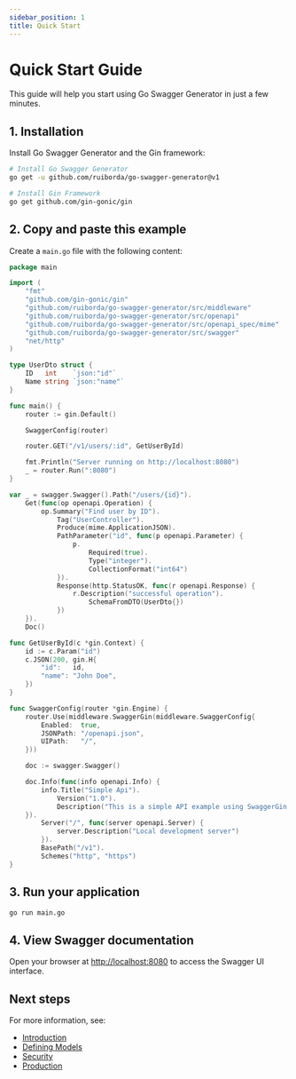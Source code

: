 ```yaml
---
sidebar_position: 1
title: Quick Start
---
```


# Quick Start Guide

This guide will help you start using Go Swagger Generator in just a few minutes.

## 1. Installation

Install Go Swagger Generator and the Gin framework:

```bash
# Install Go Swagger Generator
go get -u github.com/ruiborda/go-swagger-generator@v1

# Install Gin Framework
go get github.com/gin-gonic/gin
```

## 2. Copy and paste this example

Create a `main.go` file with the following content:

```go
package main

import (
    "fmt"
    "github.com/gin-gonic/gin"
    "github.com/ruiborda/go-swagger-generator/src/middleware"
    "github.com/ruiborda/go-swagger-generator/src/openapi"
    "github.com/ruiborda/go-swagger-generator/src/openapi_spec/mime"
    "github.com/ruiborda/go-swagger-generator/src/swagger"
    "net/http"
)

type UserDto struct {
    ID   int    `json:"id"`
    Name string `json:"name"`
}

func main() {
    router := gin.Default()

    SwaggerConfig(router)

    router.GET("/v1/users/:id", GetUserById)

    fmt.Println("Server running on http://localhost:8080")
    _ = router.Run(":8080")
}

var _ = swagger.Swagger().Path("/users/{id}").
    Get(func(op openapi.Operation) {
        op.Summary("Find user by ID").
            Tag("UserController").
            Produce(mime.ApplicationJSON).
            PathParameter("id", func(p openapi.Parameter) {
                p.
                    Required(true).
                    Type("integer").
                    CollectionFormat("int64")
            }).
            Response(http.StatusOK, func(r openapi.Response) {
                r.Description("successful operation").
                    SchemaFromDTO(UserDto{})
            })
    }).
    Doc()

func GetUserById(c *gin.Context) {
    id := c.Param("id")
    c.JSON(200, gin.H{
        "id":   id,
        "name": "John Doe",
    })
}

func SwaggerConfig(router *gin.Engine) {
    router.Use(middleware.SwaggerGin(middleware.SwaggerConfig{
        Enabled:  true,
        JSONPath: "/openapi.json",
        UIPath:   "/",
    }))

    doc := swagger.Swagger()

    doc.Info(func(info openapi.Info) {
        info.Title("Simple Api").
            Version("1.0").
            Description("This is a simple API example using SwaggerGin.")
    }).
        Server("/", func(server openapi.Server) {
            server.Description("Local development server")
        }).
        BasePath("/v1").
        Schemes("http", "https")
}
```

## 3. Run your application

```bash
go run main.go
```

## 4. View Swagger documentation

Open your browser at [http://localhost:8080](http://localhost:8080) to access the Swagger UI interface.

## Next steps

For more information, see:
- [Introduction](/docs/intro)
- [Defining Models](/docs/defining-models)
- [Security](/docs/security)
- [Production](/docs/production)